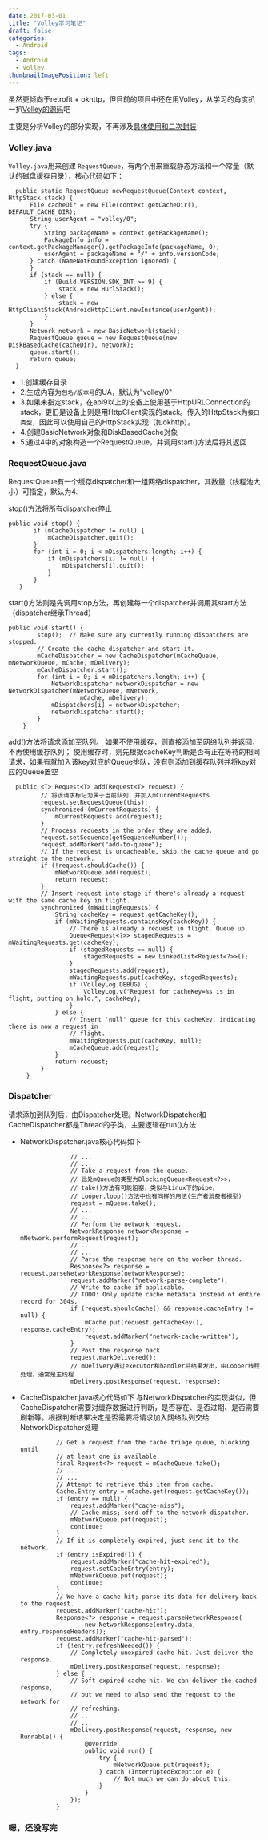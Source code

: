 ```yaml
---
date: 2017-03-01
title: "Volley学习笔记"
draft: false
categories:
  - Android
tags:
  - Android
  - Volley
thumbnailImagePosition: left
---
```




虽然更倾向于retrofit + okhttp，但目前的项目中还在用Volley，从学习的角度扒一扒[Volley的源码](https://github.com/google/volley)吧

主要是分析Volley的部分实现，不再涉及[具体使用和二次封装](https://github.com/XanthusL/EasyVolley)
 
<!--more-->
 

### Volley.java
`Volley.java`用来创建 `RequestQueue`，有两个用来重载静态方法和一个常量（默认的磁盘缓存目录），核心代码如下：

      public static RequestQueue newRequestQueue(Context context, HttpStack stack) {
          File cacheDir = new File(context.getCacheDir(), DEFAULT_CACHE_DIR);
          String userAgent = "volley/0";
          try {
              String packageName = context.getPackageName();
              PackageInfo info = context.getPackageManager().getPackageInfo(packageName, 0);
              userAgent = packageName + "/" + info.versionCode;
          } catch (NameNotFoundException ignored) {
          }
          if (stack == null) {
              if (Build.VERSION.SDK_INT >= 9) {
                  stack = new HurlStack();
              } else {
                  stack = new HttpClientStack(AndroidHttpClient.newInstance(userAgent));
              }
          }
          Network network = new BasicNetwork(stack);
          RequestQueue queue = new RequestQueue(new DiskBasedCache(cacheDir), network);
          queue.start();
          return queue;
      }

- 1.创建缓存目录
- 2.生成内容为`包名/版本号`的UA，默认为"volley/0"
- 3.如果未指定stack，在api9以上的设备上使用基于HttpURLConnection的stack，更旧是设备上则是用HttpClient实现的stack。传入的HttpStack为`接口类型`，因此可以使用自己的HttpStack实现（如okhttp）。
- 4.创建BasicNetwork对象和DiskBasedCache对象
- 5.通过4中的对象构造一个RequestQueue，并调用start()方法后将其返回

### RequestQueue.java
RequestQueue有一个缓存dispatcher和一组网络dispatcher，其数量（线程池大小）可指定，默认为4.

stop()方法将所有dispatcher停止<br>

    public void stop() {
           if (mCacheDispatcher != null) {
               mCacheDispatcher.quit();
           }
           for (int i = 0; i < mDispatchers.length; i++) {
               if (mDispatchers[i] != null) {
                   mDispatchers[i].quit();
               }
           }
       }

start()方法则是先调用stop方法，再创建每一个dispatcher并调用其start方法（dispatcher继承Thread）

    public void start() {
            stop();  // Make sure any currently running dispatchers are stopped.
            // Create the cache dispatcher and start it.
            mCacheDispatcher = new CacheDispatcher(mCacheQueue, mNetworkQueue, mCache, mDelivery);
            mCacheDispatcher.start();
            for (int i = 0; i < mDispatchers.length; i++) {
                NetworkDispatcher networkDispatcher = new NetworkDispatcher(mNetworkQueue, mNetwork,
                        mCache, mDelivery);
                mDispatchers[i] = networkDispatcher;
                networkDispatcher.start();
            }
        }

 add()方法将请求添加至队列。
 如果不使用缓存，则直接添加至网络队列并返回，不再使用缓存队列；
 使用缓存时，则先根据cacheKey判断是否有正在等待的相同请求，如果有就加入该key对应的Queue排队，没有则添加到缓存队列并将key对应的Queue置空

      public <T> Request<T> add(Request<T> request) {
             // 将该请求标记为属于当前队列，并加入mCurrentRequests
             request.setRequestQueue(this);
             synchronized (mCurrentRequests) {
                 mCurrentRequests.add(request);
             }
             // Process requests in the order they are added.
             request.setSequence(getSequenceNumber());
             request.addMarker("add-to-queue");
             // If the request is uncacheable, skip the cache queue and go straight to the network.
             if (!request.shouldCache()) {
                 mNetworkQueue.add(request);
                 return request;
             }
             // Insert request into stage if there's already a request with the same cache key in flight.
             synchronized (mWaitingRequests) {
                 String cacheKey = request.getCacheKey();
                 if (mWaitingRequests.containsKey(cacheKey)) {
                     // There is already a request in flight. Queue up.
                     Queue<Request<?>> stagedRequests = mWaitingRequests.get(cacheKey);
                     if (stagedRequests == null) {
                         stagedRequests = new LinkedList<Request<?>>();
                     }
                     stagedRequests.add(request);
                     mWaitingRequests.put(cacheKey, stagedRequests);
                     if (VolleyLog.DEBUG) {
                         VolleyLog.v("Request for cacheKey=%s is in flight, putting on hold.", cacheKey);
                     }
                 } else {
                     // Insert 'null' queue for this cacheKey, indicating there is now a request in
                     // flight.
                     mWaitingRequests.put(cacheKey, null);
                     mCacheQueue.add(request);
                 }
                 return request;
             }
         }


### Dispatcher
请求添加到队列后，由Dispatcher处理。NetworkDispatcher和CacheDispatcher都是Thread的子类，主要逻辑在run()方法

- NetworkDispatcher.java核心代码如下

                    // ...
                    // ...
                    // Take a request from the queue.
                    // 此处mQueue的类型为BlockingQueue<Request<?>>，
                    // take()方法有可能阻塞，类似与Linux下的pipe，
                    // Looper.loop()方法中也有同样的用法(生产者消费者模型)
                    request = mQueue.take();
                    // ...
                    // ...
                    // Perform the network request.
                    NetworkResponse networkResponse = mNetwork.performRequest(request);
                    // ...
                    // ...
                    // Parse the response here on the worker thread.
                    Response<?> response = request.parseNetworkResponse(networkResponse);
                    request.addMarker("network-parse-complete");
                    // Write to cache if applicable.
                    // TODO: Only update cache metadata instead of entire record for 304s.
                    if (request.shouldCache() && response.cacheEntry != null) {
                        mCache.put(request.getCacheKey(), response.cacheEntry);
                        request.addMarker("network-cache-written");
                    }
                    // Post the response back.
                    request.markDelivered();
                    // mDelivery通过executor和handler将结果发出，由Looper线程处理，通常是主线程
                    mDelivery.postResponse(request, response);
- CacheDispatcher.java核心代码如下
与NetworkDispatcher的实现类似，但CacheDispatcher需要对缓存数据进行判断，是否存在、是否过期、是否需要刷新等。根据判断结果决定是否需要将请求加入网络队列交给NetworkDispatcher处理

                // Get a request from the cache triage queue, blocking until
                // at least one is available.
                final Request<?> request = mCacheQueue.take();
                // ...
                // ...
                // Attempt to retrieve this item from cache.
                Cache.Entry entry = mCache.get(request.getCacheKey());
                if (entry == null) {
                    request.addMarker("cache-miss");
                    // Cache miss; send off to the network dispatcher.
                    mNetworkQueue.put(request);
                    continue;
                }
                // If it is completely expired, just send it to the network.
                if (entry.isExpired()) {
                    request.addMarker("cache-hit-expired");
                    request.setCacheEntry(entry);
                    mNetworkQueue.put(request);
                    continue;
                }
                // We have a cache hit; parse its data for delivery back to the request.
                request.addMarker("cache-hit");
                Response<?> response = request.parseNetworkResponse(
                        new NetworkResponse(entry.data, entry.responseHeaders));
                request.addMarker("cache-hit-parsed");
                if (!entry.refreshNeeded()) {
                    // Completely unexpired cache hit. Just deliver the response.
                    mDelivery.postResponse(request, response);
                } else {
                    // Soft-expired cache hit. We can deliver the cached response,
                    // but we need to also send the request to the network for
                    // refreshing.
                    // ...
                    // ...
                    mDelivery.postResponse(request, response, new Runnable() {
                        @Override
                        public void run() {
                            try {
                                mNetworkQueue.put(request);
                            } catch (InterruptedException e) {
                                // Not much we can do about this.
                            }
                        }
                    });
                }

### 嗯，还没写完

